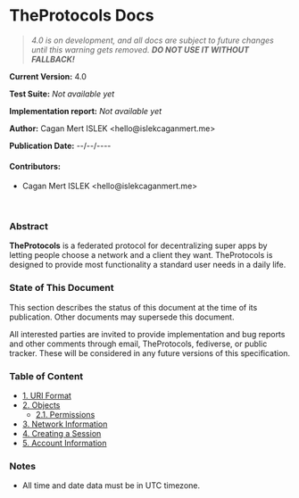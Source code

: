 # TheProtocols Docs

> *4.0 is on development, and all docs are subject to future changes until this warning gets removed. **DO NOT USE IT WITHOUT FALLBACK!***

**Current Version:** 4.0

**Test Suite:** *Not available yet*

**Implementation report:** *Not available yet*

**Author:** Cagan Mert ISLEK \<hello\@islekcaganmert.me\>

**Publication Date:** --/--/----

#### Contributors:
- Cagan Mert ISLEK \<hello\@islekcaganmert.me\>

<br>

### Abstract

**TheProtocols** is a federated protocol for decentralizing super apps by letting people choose a network and a client they want.
TheProtocols is designed to provide most functionality a standard user needs in a daily life.

### State of This Document

This section describes the status of this document at the time of its publication. Other documents may supersede this document.

All interested parties are invited to provide implementation and bug reports and other comments through email, TheProtocols, fediverse, or public tracker. These will be considered in any future versions of this specification.

### Table of Content

- [1. URI Format](01_uri_format.md)
- [2. Objects](02_objects.md)
    - [2.1. Permissions](02_01_permissions.md)
- [3. Network Information](03_network_information.md)
- [4. Creating a Session](04_creating_a_session.md)
- [5. Account Information](05_account_information.md)

### Notes

- All time and date data must be in UTC timezone.
